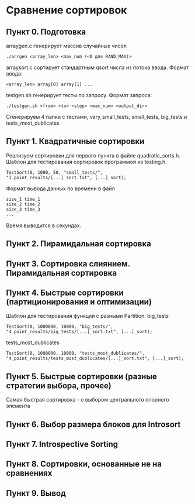 # Cравнение сортировок

## Пункт 0. Подготовка

arraygen.c генерирует массив случайных чисел
```
./arrgen <array_len> <max_num (<0 для RAND_MAX)>
```
arraysort.c сортирует стандартным qsort числа из потока ввода. Формат ввода:
```
<array_len> array[0] array[1] ...
```
testgen.sh генерирует тесты по запросу. Формат запроса:
```
./testgen.sh <from> <to> <step> <max_num> <output_dir>
```

Сгенерируем 4 папки с тестами, very_small_tests, small_tests, big_tests и tests_most_dublicates


## Пункт 1. Квадратичные сортировки

Реализуем сортировки для первого пункта в файле quadratic_sorts.h.
Шаблон для тестирования сортировок программой из testing.h:
```
TestSort(0, 1000, 50, "small_tests/", "1_point_results/[...]_sort.txt", [...]_sort);
```
Формат вывода данных по времени в файл
```
size_1 time_1
size_2 time_2
size_3 time_3
...
```
Время выводится в секундах.


## Пункт 2. Пирамидальная сортировка


## Пункт 3. Сортировка слиянием. Пирамидальная сортировка


## Пункт 4. Быстрые сортировки (партиционирования и оптимизации)

Шаблон для тестирования функций с разными Partition:
big_tests
```
TestSort(0, 1000000, 10000, "big_tests/", "4_point_results/big_tests/[...]_sort.txt", [...]_sort);
```
tests_most_dublicates
```
TestSort(0, 1000000, 10000, "tests_most_dublicates/", "4_point_results/tests_most_dublicates/[...]_sort.txt", [...]_sort);
```


## Пункт 5. Быстрые сортировки (разные стратегии выбора, прочее)

Самая быстрая сортировка - с выбором центрального опорного элемента

## Пункт 6. Выбор размера блоков для Introsort

## Пункт 7. Introspective Sorting

## Пункт 8. Сортировки, основанные не на сравнениях

## Пункт 9. Вывод


